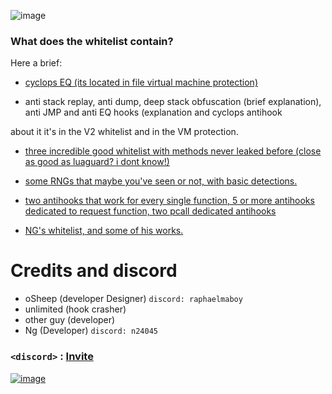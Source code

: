 ![image](https://github.com/oShyyyyy/Salty-whitelist/assets/96142498/c590a9d2-1a7e-4e15-a4ff-927968b42da3)
### What does the whitelist contain? 

Here a brief:

- [cyclops EQ (its located in file virtual machine protection)](https://github.com/oShyyyyy/Salty-whitelist/blob/main/All/Virtual%20Machine%20Security.lua)

- anti stack replay, anti dump, deep stack obfuscation (brief explanation), anti JMP and anti EQ hooks (explanation and cyclops antihook

 about it it's in the V2 whitelist and in the VM protection.
  
- [three incredible good whitelist with methods never leaked before (close as good as luaguard? i dont know!)](https://github.com/oShyyyyy/Salty-whitelist/tree/main/Whitelist)
  
- [some RNGs that maybe you've seen or not, with basic detections.](https://github.com/oShyyyyy/Salty-whitelist/blob/main/All/RNG.lua)
  
- [two antihooks that work for every single function, 5 or more antihooks dedicated to request function, two pcall dedicated antihooks](https://github.com/oShyyyyy/Salty-whitelist/blob/main/All/5star%20ANTIHOOK%20(really%20good%20ones).lua)

- [NG's whitelist, and some of his works.](https://github.com/oShyyyyy/Salty-whitelist/blob/main/NG%20works/Really%20good%20whitelist.lua)

# Credits and discord

- oSheep (developer Designer) `discord: raphaelmaboy`
- unlimited (hook crasher)
-  other guy (developer)
- Ng (Developer) `discord: n24045`

### `<discord>` : [Invite](https://discord.gg/QNx8RzvXrH)

[![image](https://github.com/oShyyyyy/Salty-whitelist/assets/96142498/374814d0-ec37-433e-bd6d-5e187e94189f)](https://discord.gg/QNx8RzvXrH)


